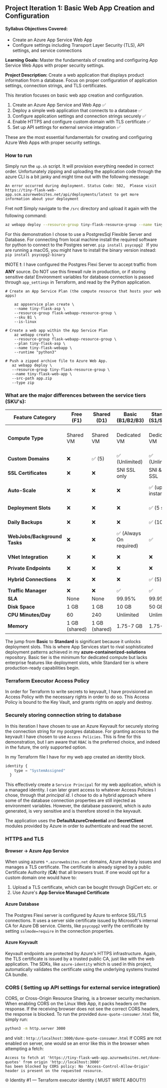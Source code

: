 ## Project Iteration 1: Basic Web App Creation and Configuration

#### Syllabus Objectives Covered:
* Create an Azure App Service Web App
* Configure settings including Transport Layer Security (TLS), API settings, and service connections

**Learning Goals:** Master the fundamentals of creating and configuring App Service Web Apps with proper security settings.

**Project Description:** Create a web application that displays product information from a database. Focus on proper configuration of application settings, connection
strings, and TLS certificates.

This iteration focuses on basic web app creation and configuration.

1) Create an Azure App Service and Web App ✅
2) Deploy a simple web application that connects to a database ✅
3) Configure application settings and connection strings securely ✅ 
4) Enable HTTPS and configure custom domain with TLS certificate ✅ 
5) Set up API settings for external service integration ✅ 

These are the most essential fundamentals for creating and configuring Azure Web Apps with proper security settings.

### How to run
Simply run the `up.sh` script. It will provision everything needed in correct order.
Unfortunately zipping and uploading the application code through the azure CLI is a bit janky and might time out with the following message: 
```
An error occurred during deployment. Status Code: 502,  Please visit https://tiny-flask-web-app.scm.azurewebsites.net/api/deployments/latest to get more information about your deployment
```
Fret not❗ Simply navigate to the `/src` directory and upload it again with the following command: 

```bash
az webapp deploy --resource-group tiny-flask-resource-group --name tiny-flask-web-app --src-path app.zip --type zip
```

For this demonstration I chose to use a PostgresSql Flexible Server and Database. 
For connecting from local machine install the required software for python to connect to the Postgres server. 
`pip install psycopg2 `
If you are running a macOS, you might have to install the binary version instead: 
`pip install psycopg2-binary`

❗NOTE ❗: I have configured the Postgres Flexi Server to accept traffic from **ANY** source. Do NOT use this firewall rule in production, or if storing sensitive data!
Environment variables for database connection is passed through `app_settings` in Terraform, and read by the Python application.

```
# Create an App Service Plan (the compute resource that hosts your web apps) 

    az appservice plan create \
    --name tiny-flask-asp \
    --resource-group flask-webapp-resource-group \
    --sku B1 \
    --is-linux
    
# Create a web app within the App Service Plan
    az webapp create \
    --resource-group flask-webapp-resource-group \
    --plan tiny-flask-asp \
    --name tiny-flask-webapp \
    --runtime "python3" 
    
# Push a zipped archive file to Azure Web App.
   az webapp deploy \
   --resource-group tiny-flask-resource-group \
   --name tiny-flask-web-app \
   --src-path app.zip 
   --type zip

```

### What are the major differences between the service tiers (SKU's):

| Feature Category             | Free (F1)     | Shared (D1)   | Basic (B1/B2/B3)       | Standard (S1/S2/S3)    | Premium v3 (P1v3/P2v3/P3v3) | Isolated (I1/I2/I3)              |
|------------------------------|---------------|---------------|------------------------|------------------------|-----------------------------|----------------------------------|
| **Compute Type**             | Shared VM     | Shared VM     | Dedicated VM           | Dedicated VM           | Dedicated VM                | Dedicated VM in isolated network |
| **Custom Domains**           | ❌             | ✅ (5)         | ✅ (Unlimited)          | ✅ (Unlimited)          | ✅ (Unlimited)               | ✅ (Unlimited)                    |
| **SSL Certificates**         | ❌             | ❌             | SNI SSL only           | SNI & IP SSL           | SNI & IP SSL                | SNI & IP SSL                     |
| **Auto-Scale**               | ❌             | ❌             | ❌                      | ✅ (up to 10 instances) | ✅ (up to 30 instances)      | ✅ (up to 100 instances)          |
| **Deployment Slots**         | ❌             | ❌             | ❌                      | ✅ (5 slots)            | ✅ (20 slots)                | ✅ (20 slots)                     |
| **Daily Backups**            | ❌             | ❌             | ❌                      | ✅ (10/day)             | ✅ (50/day)                  | ✅ (50/day)                       |
| **WebJobs/Background Tasks** | ❌             | ❌             | ✅ (Always On required) | ✅                      | ✅                           | ✅                                |
| **VNet Integration**         | ❌             | ❌             | ❌                      | ❌                      | ✅                           | ✅ (with isolation)               |
| **Private Endpoints**        | ❌             | ❌             | ❌                      | ❌                      | ✅                           | ✅                                |
| **Hybrid Connections**       | ❌             | ❌             | ❌                      | ✅ (5)                  | ✅ (25)                      | ✅ (Unlimited)                    |
| **Traffic Manager**          | ❌             | ❌             | ✅                      | ✅                      | ✅                           | ✅                                |
| **SLA**                      | None          | None          | 99.95%                 | 99.95%                 | 99.95%                      | 99.95%                           |
| **Disk Space**               | 1 GB          | 1 GB          | 10 GB                  | 50 GB                  | 250 GB                      | 1 TB                             |
| **CPU Minutes/Day**          | 60            | 240           | Unlimited              | Unlimited              | Unlimited                   | Unlimited                        |
| **Memory**                   | 1 GB (shared) | 1 GB (shared) | 1.75-7 GB              | 1.75-7 GB              | 3.5-14 GB                   | 3.5-14 GB                        |

The jump from **Basic** to **Standard** is significant because it unlocks deployment slots. This is where App Services start to rival sophisticated deployment patterns achieved in my
**azure-containerized-solutions** repository.
Basic tier is the minimum for dedicated compute but lacks enterprise features like deployment slots, while Standard tier is where production-ready capabilities begin.

### Terraform Executor Access Policy 
In order for Terraform to write secrets to keyvault, I have provisioned an Access Policy with the necessary rights in order to do so.
This Access Policy is bound to the Key Vault, and grants rights on apply and destroy.

### Securely storing connection string to database 
In this iteration I have chosen to use an Azure Keyvault for securely storing the connection string for my postgres database.
For granting access to the keyvault I have chosen to use `Access Policies`. This is fine for this demonstration, but I am aware that `RBAC` is the preferred choice, and indeed in the future,
the only supported option.

In my Terraform file I have for my web app created an identity block.
```terraform
identity {
    type = "SystemAssigned" 
  }
```
This effectively create a `Service Principal` for my web application, which is a managed identity.
I can later grant access to whatever Access Policies I chose, through that *principal id*.
I chose to do a hybrid approach where some of the database connection properties are still injected as environment variables. 
However, the database password, which is auto generated, is very sensitive and is therefore stored in the keyvault.

The application uses the **DefaultAzureCredential** and **SecretClient** modules provided by Azure in order to authenticate and read the secret. 

### HTTPS and TLS
#### Browser -> Azure App Service
When using azures `*.azurewebsites.net` domains, Azure already issues and manages a TLS certificate. The certificate is already signed by a public
Certificate Authority (**CA**) that all browsers trust. If one would opt for a custom domain one would have to: 
1) Upload a TLS certificate, which can be bought through DigiCert etc. or 
2) Use Azure's **App Service Managed Certificate**

#### Azure Database 
The Postgres Flexi server is configured by Azure to enforce SSL/TLS connections. It uses a server side certificate issued by Microsoft's internal 
CA for Azure DB service. Clients, like `psycopg2` verify the certificate by setting `sslmode=require` in the connection properties. 

#### Azure Keyvault
Keyvault endpoints are protected by Azure's HTTPS infrastructure. Again, the TLS certificate is issued by a trusted public CA, just like with the web application.
The SDKs, like `azure-identity` which is used in this project, automatically validates the certificate using the underlying systems trusted CA bundle.

### CORS  ( Setting up API settings for external service integration)
CORS, or Cross-Origin Resource Sharing, is a browser security mechanism. When enabling CORS on the Linux Web App, it packs headers on the response.
If the receiving browser does not see the correct CORS headers, the response is blocked.
To run the provided `dune-quote-consumer.html` file, simply run: 
```bash
python3 -m http.server 3000
```
and visit : `http://localhost:3000/dune-quote-consumer.html`
If CORS are not enabled on server, one would se an error like this in the browser when attempting a fetch:  
```
Access to fetch at 'https://tiny-flask-web-app.azurewebsites.net/dune-quotes' from origin 'http://localhost:3000'
has been blocked by CORS policy: No 'Access-Control-Allow-Origin' header is present on the requested resource.
```

🌐 Identity #1 — Terraform executor identity ( MUST WRITE ABOUT!!)